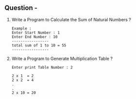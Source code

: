 ## Question - 

1. Write a  Program to Calculate the Sum of Natural Numbers ?
   
   ```
   Example : 
   Enter Start Number : 1
   Enter End Number : 10
   -----------------
   total sum of 1 to 10 = 55
   ----------------- 
   ```
2. Write a  Program to Generate Multiplication Table ?

    ```
    Enter print Table Number : 2
    
    2 x 1  = 2
    2 x 2  = 4
    .
    .
    2 x 10 = 20
    ```


   
